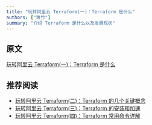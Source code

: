 ```yaml
---
title: "玩转阿里云 Terraform(一)：Terraform 是什么"
authors: ["箫竹"]
summary: "介绍 Terraform 是什么以及发展现状"
---
```


## 原文
[玩转阿里云 Terraform(一)：Terraform 是什么](https://developer.aliyun.com/article/713099)

## 推荐阅读
- [玩转阿里云 Terraform(二)：Terraform 的几个关键概念](101-terraform-key-points.markdown)
- [玩转阿里云 Terraform(三)：Terraform 的安装和加速](101-terraform-installation-and-acceleration.markdown)
- [玩转阿里云 Terraform(四)：Terraform 常用命令详解](101-terraform-common-commands.markdown)
